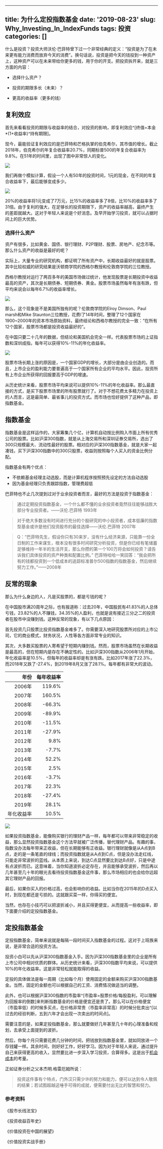 
---
title: 为什么定投指数基金
date: '2019-08-23'
slug: Why_Investing_In_IndexFunds
tags: 投资
categories: []
---


什么是投资？投资大师沃伦·巴菲特曾下过一个非常经典的定义：“投资是为了在未来更有能力消费而放弃今天的消费”。换句话说，投资是把今天的钱投到一种资产上，这种资产可以在未来带给你更多的钱，用于你的开支。把投资拆开来，就是三方面的内容：

* 选择什么资产？

* 投资的期限多长（未来）？

* 更高的收益率（更多的钱）

## 复利效应

首先来看看投资的期限与收益率的结合，对投资的影响，即复利效应^[终值=本金*(1+收益率)^持有期限]。

现今，最能验证复利效应的是巴菲特和芒格执掌的伯克希尔，其市值的增长。截止2018年，伯克希尔的年复合收益率20.7%，同期标普500的年复合收益率为9.8%。在51年的时间里，出现了图中非常惊人的变化。

![](https://raw.githubusercontent.com/wuxiaoda/WxdBlog/master/images/BERKSHIRE_and_sp500.png)

我们再做个模拟计算，假设一个人有50年的投资时间，1元的现金，在不同的年复合收益率下，最后能够变成多少。

![](https://raw.githubusercontent.com/wuxiaoda/WxdBlog/master/images/CompoundInterest.png)

20%的收益率将1元变成了7万元，比15%的收益率多了8倍，比10%的收益率多了31倍。由于复利的强大，在足够长的投资期限下，资产的收益率越高，最终产生的差距就越大。这对于年轻人来说是个好消息。及早开始学习投资，就可以占据时间上的巨大优势。

### 选择什么资产

资产有很多，比如黄金、国债、银行理财、P2P理财、股票、房地产、纪念币等。那么什么资产的收益是最好的呢？

实际上，大量专业的研究机构，都证明了所有资产中，长期收益最好的就是股票。其中比较权威的研究结果是沃顿商学院的西格尔教授和伦敦商学院的三位教授。

西格尔教授对运行了两百多年的美国市场做过统计，他发现股票是长期投资中收益最高的资产，其次是长期债券、短期债券、黄金。股票市场虽然每年有涨有跌，但平均来说会以每年6.7%的收益率增长。

![](https://raw.githubusercontent.com/wuxiaoda/WxdBlog/master/images/ReturnPerformanceOfUSAssets.png)

那么，这个现象是不是美国所独有的呢？伦敦商学院的Elroy Dimson、Paul marsh和Mike Staunton三位教授，花费l了14年时间，整理了12个国家在1900~2000年的资本市场原始资料，最终结论和西格尔教授的完全一致：“在所有12个国家，股票市场都是投资收益最好的”。

在中国只要二十几年的数据，但结论和美国机会完全一样。代表股票市场的上证指数和深圳成指，每年可以获得10%-11%的年化收益率。

![](https://raw.githubusercontent.com/wuxiaoda/WxdBlog/master/images/ReturnPerformanceOfChinAssets.png)

股票市场长期上涨的原因是，一个国家GDP的增长，大部分是由企业创造的。而且，上市企业的盈利能力要普遍高于一个国家所有企业的平均水平。因此，投资所有上市企业所获得的回报要高于GDP的增速。

从历史统计来看，股票市场平均来说可以提供10%-11%的年化收益率。那么最直接的方式，是买下股票市场里的所有股票就行了。对于不想花费太多精力在投资上的人而言，这是最简单、最省事儿的投资方式。而市场也恰好提供了这种产品，即指数基金。

## 指数基金

指数基金是这样运作的，大家筹集几个亿，计算机自动按比例购入市面上所有优秀公司的股票。比如沪深300指数，就是从上海交易所和深圳证券交易所，选出了300只规模最大、流动性最好的股票。相对应的沪深300指数基金，就是大家一起凑钱，买下沪深300指数中的300只股票，收益则按照每个人买入的资金比例分配。

指数基金有两个优点：

* 不依赖基金经理主动选股，而是计算机程序按照预先设定的方法自动选股
* 因为基金经理只负责跟踪指数，管理费超低

巴菲特也不止几次提到过对于业余投资者而言，最好的方法是投资于指数基金：

>通过定期投资指数基金，一个什么都不懂的业余投资者竟然往往能够战胜大部分专业投资者。——沃伦.巴菲特 1993年

>对于绝大多数没有时间进行充分的个股研究的中小投资者，成本低廉的指数型基金或许是他们投资股市的最佳选择——沃伦.巴菲特 2007年

>Q：“巴菲特先生，假设你只有30来岁，没有什么经济来源，只能靠一份全日制的工作来谋生，根本没有很多时间研究分析投资，但是你已经有笔储蓄足够维持一年半的生活开支，那么你攒的第一个100万将会如何投资？请告诉我们具体投资的资产种类和配置比例。”
>巴菲特哈哈一笑回答：“我会把所有的钱都投资到一个低成本的追踪标准普尔500指数的指数基金，然后继续努力工作。”——2008年

## 反常的现象

那么为什么身边的人，凡是买股票的，都是亏钱的呢？

在中国股市满20周年之际，也有报道称：过去20年，中国股民有41.83%的人总体亏钱，23.82%的人不赚钱，34.35%的人盈利，也就是说有接近三分之二的投资者在股市中没赚到钱。这种反常的现象，有以下几点原因：

首先投资几只股票比投资指数基金难多了。你需要深入地研究股票所对应的上市公司，它的商业模式，财务状况，人性等各方面非常专业的知识。

其次，大多数买股票的人寄希望于短期内赚到钱。然而，股票市场虽然在长期收益是最高的，但在短期内是存在不确定性的。比如沪深300指数从2006年1月开始，年化收益率是10.5%，但每年的收益率却是有涨有跌。比如2017年涨了22.3%，而2018年又跌了-27.4%，到2019年8月又涨了28.1%。每年都有非常大的波动。

| 年份| 每年收益率|
|-----------:|--------------:|
|      2006年|         119.6%|
|      2007年|         160.5%|
|      2008年|         -66.3%|
|      2009年|         -89.9%|
|      2010年|         -11.5%|  
|      2011年|         -27.9%|
|      2012年|           9.8%|
|      2013年|          -7.7%|
|      2014年|          52.2%|
|      2015年|           2.5%|  
|      2016年|          -3.7%|
|      2017年|          22.3%|
|      2018年|         -27.4%|
|      2019年|          28.1%|
|      年化收益率|       10.5%|

![](https://raw.githubusercontent.com/wuxiaoda/WxdBlog/master/images/hs300PriceDescribe.png)

如果投资指数基金，能像购买银行的理财产品一样，每年都可以带来非常稳定的收益，那么显然投资指数基金这个方法早就被广泛传播，替代理财产品。有趣的事，指数没办法每年带来正收益，但在长期能够有正收益。银行理财就像是从A点到B点，走的是一条笔直的绿线；而投资指数就是从A点到C点，但是没办法走红线，只能走非常波折的蓝线。从本质上来说，到达C点显然要比到达B点好，只是中途有点波折而已。这意味着，当你知道波折必定存在，并且能够承受波折，然后再以几年甚至几十年的眼光去看待投资指数基金这件事，那么市场相应的也会给你远超其它理财产品的回报。

最后，如果你买入的价格过高，也会影响你的收益。比如当你在2015年的D点买入时，到现在都还是亏损的。这就跟买菜一样，你得买的便宜。

当然，也存在小技巧可以把波折减小，并且买得更便宜，从而提高一些收益率，即下面要介绍的定投指数基金。

## 定投指数基金

定投指数基金，简单来说就是每隔一段时间买入指数基金的过程。这对于上班族来说，是非常合适的投资方法。

投资小白可以先从沪深300指数基金入手。因为沪深300指数基金里的企业是所有上市公司中相对优质的群体。从历史统计来看，沪深300指数平均来说，可以提供10%的年化收益率。这是非常轻松就能取得的收益。

定投的具体做法是每一周期（比如每个月）使用固定的金额来购买沪深300指数基金。当然，固定的金额也可以根据自己的工资、消费情况做适当的调整。

此外，也可以根据沪深300指数的市盈率^[市盈率=股票价格/每股盈利，可以理解为回报率的倒数]来判断指数基金的价格是便宜还是贵了。那么可以在价格便宜（市盈率低）的时候多买点，在价格非常贵（市盈率非常高）的时候分批卖出^[以过去的经验判断，五到六年才会出现一次卖出的时间点]。

需要注意的是，如果定投指数基金，那么就要做好几年甚至几十年的心理准备和规划，去承受上面提到的波折。

然后，你每个月只需要花费几分钟的时间，把钱放到指数基金里，就如同放进一个存钱罐一样。其余时间，则好好工作，好好学习。因为对于年轻人来说，通过提升自己来获得更高的收入，显然要比进一步深入学习投资，合算得多。这是出于[机会成本](https://wuxiaoda.netlify.com/post/opportunity_cost/)的考量。

正如证券分析之父本杰明.格雷厄姆所说：

>投资这件事有个特点，门外汉只需少许的努力和能力，便可以达到令人敬佩的结果；若试图超越这唾手可得的成就，便需要付出无比的智慧和努力。

### 参考资料

《股市长线法宝》

《投资收益百年史》

《价值投资在中国的展望》

《价值投资实战手册》
